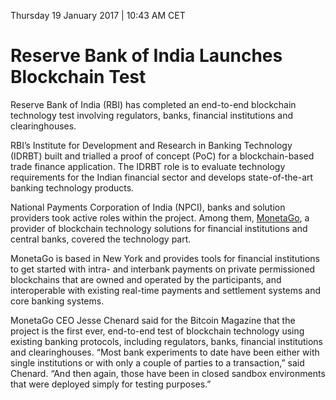 Thursday 19 January 2017 | 10:43 AM CET

# Reserve Bank of India Launches Blockchain Test

Reserve Bank of India (RBI) has completed an end-to-end blockchain technology test involving regulators, banks, financial institutions and clearinghouses.

RBI’s Institute for Development and Research in Banking Technology (IDRBT) built and trialled a proof of concept (PoC) for a blockchain-based trade finance application. The IDRBT role is to evaluate technology requirements for the Indian financial sector and develops state-of-the-art banking technology products.

National Payments Corporation of India (NPCI), banks and solution providers took active roles within the project. Among them, [MonetaGo](http://monetago.com/), a provider of blockchain technology solutions for financial institutions and central banks, covered the technology part.

MonetaGo is based in New York and provides tools for financial institutions to get started with intra- and interbank payments on private permissioned blockchains that are owned and operated by the participants, and interoperable with existing real-time payments and settlement systems and core banking systems.

MonetaGo CEO Jesse Chenard said for the Bitcoin Magazine that the project is the first ever, end-to-end test of blockchain technology using existing banking protocols, including regulators, banks, financial institutions and clearinghouses. “Most bank experiments to date have been either with single institutions or with only a couple of parties to a transaction,” said Chenard. “And then again, those have been in closed sandbox environments that were deployed simply for testing purposes.”
